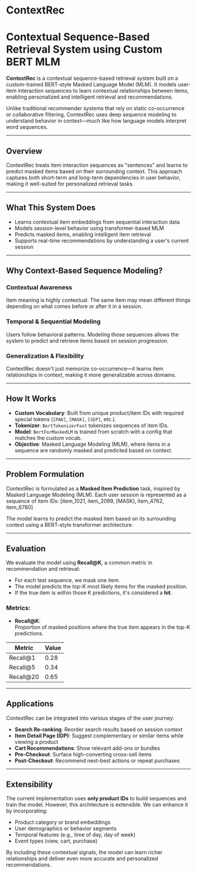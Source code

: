 # ContextRec


# Contextual Sequence-Based Retrieval System using Custom BERT MLM

**ContextRec** is a contextual sequence-based retrieval system built on a custom-trained BERT-style Masked Language Model (MLM). It models user-item interaction sequences to learn contextual relationships between items, enabling personalized and intelligent retrieval and recommendations.

Unlike traditional recommender systems that rely on static co-occurrence or collaborative filtering, ContextRec uses deep sequence modeling to understand behavior in context—much like how language models interpret word sequences.

---

## Overview

ContextRec treats item interaction sequences as "sentences" and learns to predict masked items based on their surrounding context. This approach captures both short-term and long-term dependencies in user behavior, making it well-suited for personalized retrieval tasks.

---

## What This System Does

- Learns contextual item embeddings from sequential interaction data
- Models session-level behavior using transformer-based MLM
- Predicts masked items, enabling intelligent item retrieval
- Supports real-time recommendations by understanding a user's current session

---

## Why Context-Based Sequence Modeling?

### Contextual Awareness
Item meaning is highly contextual. The same item may mean different things depending on what comes before or after it in a session.

### Temporal & Sequential Modeling
Users follow behavioral patterns. Modeling those sequences allows the system to predict and retrieve items based on session progression.

### Generalization & Flexibility
ContextRec doesn't just memorize co-occurrence—it learns item relationships in context, making it more generalizable across domains.

---

## How It Works

- **Custom Vocabulary**: Built from unique product/item IDs with required special tokens (`[PAD]`, `[MASK]`, `[SEP]`, etc.).
- **Tokenizer**: `BertTokenizerFast` tokenizes sequences of item IDs.
- **Model**: `BertForMaskedLM` is trained from scratch with a config that matches the custom vocab.
- **Objective**: Masked Language Modeling (MLM), where items in a sequence are randomly masked and predicted based on context.

---

## Problem Formulation

ContextRec is formulated as a **Masked Item Prediction** task, inspired by Masked Language Modeling (MLM). Each user session is represented as a sequence of item IDs:
[item_1021, item_2099, [MASK], item_4762, item_6780]

The model learns to predict the masked item based on its surrounding context using a BERT-style transformer architecture.

---

## Evaluation

We evaluate the model using **Recall@K**, a common metric in recommendation and retrieval:

- For each test sequence, we mask one item.
- The model predicts the top-K most likely items for the masked position.
- If the true item is within those K predictions, it's considered a **hit**.

### Metrics:

- **Recall@K**:  
  Proportion of masked positions where the true item appears in the top-K predictions.


| Metric        | Value     |
|---------------|-----------|
| Recall@1      | 0.28     |
| Recall@5      | 0.34     |
| Recall@20     | 0.65     |
---
  
## Applications

ContextRec can be integrated into various stages of the user journey:

- **Search Re-ranking**: Reorder search results based on session context
- **Item Detail Page (IDP)**: Suggest complementary or similar items while viewing a product
- **Cart Recommendations**: Show relevant add-ons or bundles
- **Pre-Checkout**: Surface high-converting cross-sell items
- **Post-Checkout**: Recommend next-best actions or repeat purchases

---

## Extensibility

The current implementation uses **only product IDs** to build sequences and train the model. However, this architecture is extensible. We can enhance it by incorporating:

- Product category or brand embeddings
- User demographics or behavior segments
- Temporal features (e.g., time of day, day of week)
- Event types (view, cart, purchase)

By including these contextual signals, the model can learn richer relationships and deliver even more accurate and personalized recommendations.


